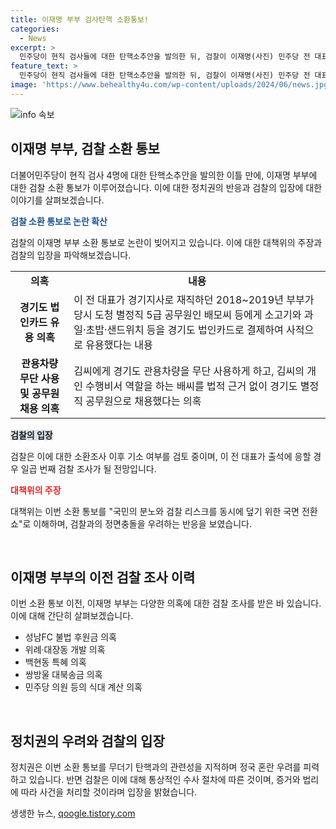```yaml
---
title: 이재명 부부 검사탄핵 소환통보!
categories:
  - News
excerpt: >
  민주당이 현직 검사들에 대한 탄핵소추안을 발의한 뒤, 검찰이 이재명(사진) 민주당 전 대표 부부에게 경기도 법인카드 유용 의혹과 관련해 소환 고발했다. 또한 김씨에게 관용차량을 무단 사용하게 한 의혹도 받고 있다. 검찰은 이에 대한 소환조사 이후 기소 여부를 검토 중이며, 앞서 여러 의혹으로 조사를 받았던 이 전 대표가 재조사에 응할 경우 일곱 번째 조사가 될 것으로 전해졌다. 민주당은 검찰의 행동을 국면전환 쇼로 비난하고 있다. 이에 대해 정치권은 정국 혼란 우려를 나타내고 있다.
feature_text: >
  민주당이 현직 검사들에 대한 탄핵소추안을 발의한 뒤, 검찰이 이재명(사진) 민주당 전 대표 부부에게 경기도 법인카드 유용 의혹과 관련해 소환 고발했다. 또한 김씨에게 관용차량을 무단 사용하게 한 의혹도 받고 있다. 검찰은 이에 대한 소환조사 이후 기소 여부를 검토 중이며, 앞서 여러 의혹으로 조사를 받았던 이 전 대표가 재조사에 응할 경우 일곱 번째 조사가 될 것으로 전해졌다. 민주당은 검찰의 행동을 국면전환 쇼로 비난하고 있다. 이에 대해 정치권은 정국 혼란 우려를 나타내고 있다.
image: 'https://www.behealthy4u.com/wp-content/uploads/2024/06/news.jpg'
---
```


<p><img src="https://www.behealthy4u.com/wp-content/uploads/2024/06/news.jpg" alt="info 속보" /></p>

<h2 data-ke-size="size26">이재명 부부, 검찰 소환 통보</h2>

<p data-ke-size="size16">더불어민주당이 현직 검사 4명에 대한 탄핵소추안을 발의한 이틀 만에, 이재명 부부에 대한 검찰 소환 통보가 이루어졌습니다. 이에 대한 정치권의 반응과 검찰의 입장에 대한 이야기를 살펴보겠습니다.</p>

<p><b><span style="color: #1a5490;">검찰 소환 통보로 논란 확산</span></b></p>

<p data-ke-size="size16">검찰의 이재명 부부 소환 통보로 논란이 빚어지고 있습니다. 이에 대한 대책위의 주장과 검찰의 입장을 파악해보겠습니다.</p>

<table>
    <tr>
        <td style="text-align: center; height: 17px;"><b>의혹</b></td>
        <td style="text-align: center; height: 17px;"><b>내용</b></td>
    </tr>
    <tr>
        <td style="text-align: center; height: 17px;"><b>경기도 법인카드 유용 의혹</b></td>
        <td>이 전 대표가 경기지사로 재직하던 2018~2019년 부부가 당시 도청 별정직 5급 공무원인 배모씨 등에게 소고기와 과일·초밥·샌드위치 등을 경기도 법인카드로 결제하여 사적으로 유용했다는 내용</td>
    </tr>
    <tr>
        <td style="text-align: center; height: 17px;"><b>관용차량 무단 사용 및 공무원 채용 의혹</b></td>
        <td>김씨에게 경기도 관용차량을 무단 사용하게 하고, 김씨의 개인 수행비서 역할을 하는 배씨를 법적 근거 없이 경기도 별정직 공무원으로 채용했다는 의혹</td>
    </tr>
</table>

<p><b><span style="background-color: #21538527;">검찰의 입장</span></b></p>

<p data-ke-size="size16">검찰은 이에 대한 소환조사 이후 기소 여부를 검토 중이며, 이 전 대표가 출석에 응할 경우 일곱 번째 검찰 조사가 될 전망입니다.</p>

<p><b><span style="color: #ee2323;">대책위의 주장</span></b></p>

<p data-ke-size="size16">대책위는 이번 소환 통보를 "국민의 분노와 검찰 리스크를 동시에 덮기 위한 국면 전환 쇼"로 이해하며, 검찰과의 정면충돌을 우려하는 반응을 보였습니다.</p>

<p data-ke-size="size16">&nbsp;</p>

<h2 data-ke-size="size26">이재명 부부의 이전 검찰 조사 이력</h2>

<p data-ke-size="size16">이번 소환 통보 이전, 이재명 부부는 다양한 의혹에 대한 검찰 조사를 받은 바 있습니다. 이에 대해 간단히 살펴보겠습니다.</p>

<ul>
    <li>성남FC 불법 후원금 의혹</li>
    <li>위례·대장동 개발 의혹</li>
    <li>백현동 특혜 의혹</li>
    <li>쌍방울 대북송금 의혹</li>
    <li>민주당 의원 등의 식대 계산 의혹</li>
</ul>

<p data-ke-size="size16">&nbsp;</p>

<h2 data-ke-size="size26">정치권의 우려와 검찰의 입장</h2>

<p data-ke-size="size16">정치권은 이번 소환 통보를 무더기 탄핵과의 관련성을 지적하며 정국 혼란 우려를 피력하고 있습니다. 반면 검찰은 이에 대해 통상적인 수사 절차에 따른 것이며, 증거와 법리에 따라 사건을 처리할 것이라며 입장을 밝혔습니다.</p>
생생한 뉴스, <a href="https://qoogle.tistory.com" rel="dofollow">qoogle.tistory.com</a>


